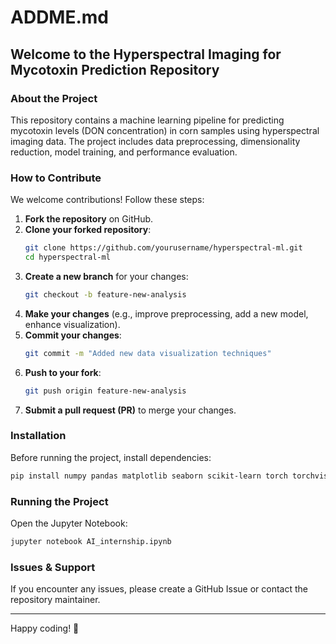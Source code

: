 # ADDME.md

## Welcome to the Hyperspectral Imaging for Mycotoxin Prediction Repository

### About the Project
This repository contains a machine learning pipeline for predicting mycotoxin levels (DON concentration) in corn samples using hyperspectral imaging data. The project includes data preprocessing, dimensionality reduction, model training, and performance evaluation.

### How to Contribute
We welcome contributions! Follow these steps:
1. **Fork the repository** on GitHub.
2. **Clone your forked repository**:
   ```bash
   git clone https://github.com/yourusername/hyperspectral-ml.git
   cd hyperspectral-ml
   ```
3. **Create a new branch** for your changes:
   ```bash
   git checkout -b feature-new-analysis
   ```
4. **Make your changes** (e.g., improve preprocessing, add a new model, enhance visualization).
5. **Commit your changes**:
   ```bash
   git commit -m "Added new data visualization techniques"
   ```
6. **Push to your fork**:
   ```bash
   git push origin feature-new-analysis
   ```
7. **Submit a pull request (PR)** to merge your changes.

### Installation
Before running the project, install dependencies:
```bash
pip install numpy pandas matplotlib seaborn scikit-learn torch torchvision umap-learn
```

### Running the Project
Open the Jupyter Notebook:
```bash
jupyter notebook AI_internship.ipynb
```

### Issues & Support
If you encounter any issues, please create a GitHub Issue or contact the repository maintainer.

---
Happy coding! 🚀
